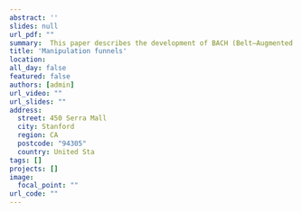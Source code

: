 ```yaml
---
abstract: ''
slides: null
url_pdf: ""
summary:  This paper describes the development of BACH (Belt–Augmented Compliant Hand), a compliant robotic hand equipped with active surfaces. The hand can securely grasp an object using power grasp and simultaneously manipulate the grasped object.
title: 'Manipulation funnels'
location: 
all_day: false
featured: false
authors: [admin]
url_video: ""
url_slides: ""
address:
  street: 450 Serra Mall
  city: Stanford
  region: CA
  postcode: "94305"
  country: United Sta
tags: []
projects: []
image:
  focal_point: ""
url_code: ""
---
```

<!--StartFragment-->


<!--EndFragment-->